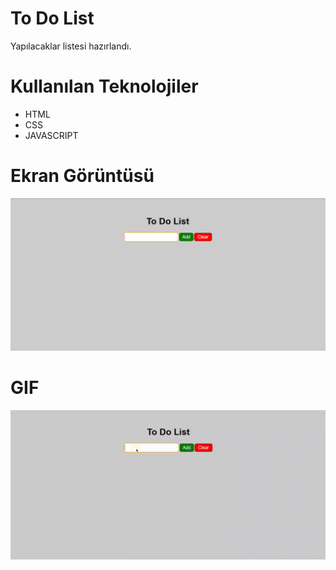# To Do List
Yapılacaklar listesi hazırlandı.

# Kullanılan Teknolojiler
- HTML
- CSS
- JAVASCRIPT

# Ekran Görüntüsü
![](images/to_do_list%20ss.png)

# GIF
![](images/todolistgif.gif)

